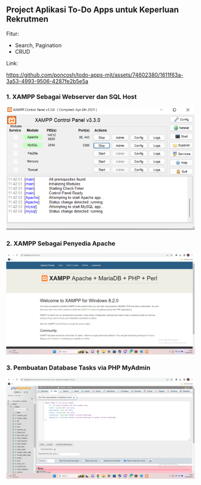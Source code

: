 ## Project Aplikasi To-Do Apps untuk Keperluan Rekrutmen

Fitur:

- Search, Pagination
- CRUD

Link:

https://github.com/poncosh/todo-apps-mjt/assets/74602380/1611f63a-3a53-4993-9506-4287fe2b5e5a

### 1. XAMPP Sebagai Webserver dan SQL Host

![XAMPP Control Panel](./images/1.%20XAMPP%20Control%20Panel.png)

### 2. XAMPP Sebagai Penyedia Apache

![XAMPP Apache](./images/2.%20XAMPP%20Apache.png)

### 3. Pembuatan Database Tasks via PHP MyAdmin

![PHPMyAdmin SQL](./images/3.%20XAMPP%20MySQL.png)
